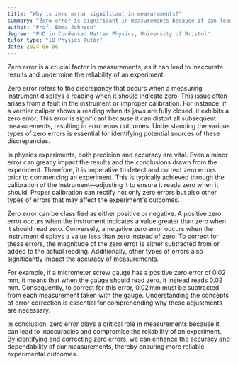 ```yaml
---
title: "Why is zero error significant in measurements?"
summary: "Zero error is significant in measurements because it can lead to inaccurate results and affect the reliability of the experiment."
author: "Prof. Emma Johnson"
degree: "PhD in Condensed Matter Physics, University of Bristol"
tutor_type: "IB Physics Tutor"
date: 2024-06-06
---
```


Zero error is a crucial factor in measurements, as it can lead to inaccurate results and undermine the reliability of an experiment.

Zero error refers to the discrepancy that occurs when a measuring instrument displays a reading when it should indicate zero. This issue often arises from a fault in the instrument or improper calibration. For instance, if a vernier caliper shows a reading when its jaws are fully closed, it exhibits a zero error. This error is significant because it can distort all subsequent measurements, resulting in erroneous outcomes. Understanding the various types of zero errors is essential for identifying potential sources of these discrepancies.

In physics experiments, both precision and accuracy are vital. Even a minor error can greatly impact the results and the conclusions drawn from the experiment. Therefore, it is imperative to detect and correct zero errors prior to commencing an experiment. This is typically achieved through the calibration of the instrument—adjusting it to ensure it reads zero when it should. Proper calibration can rectify not only zero errors but also other types of errors that may affect the experiment's outcomes.

Zero error can be classified as either positive or negative. A positive zero error occurs when the instrument indicates a value greater than zero when it should read zero. Conversely, a negative zero error occurs when the instrument displays a value less than zero instead of zero. To correct for these errors, the magnitude of the zero error is either subtracted from or added to the actual reading. Additionally, other types of errors also significantly impact the accuracy of measurements.

For example, if a micrometer screw gauge has a positive zero error of $0.02 \, \text{mm}$, it means that when the gauge should read zero, it instead reads $0.02 \, \text{mm}$. Consequently, to correct for this error, $0.02 \, \text{mm}$ must be subtracted from each measurement taken with the gauge. Understanding the concepts of error correction is essential for comprehending why these adjustments are necessary.

In conclusion, zero error plays a critical role in measurements because it can lead to inaccuracies and compromise the reliability of an experiment. By identifying and correcting zero errors, we can enhance the accuracy and dependability of our measurements, thereby ensuring more reliable experimental outcomes.
    